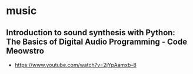 # music

## Introduction to sound synthesis with Python: The Basics of Digital Audio Programming - Code Meowstro
- https://www.youtube.com/watch?v=2jYpAamxb-8
